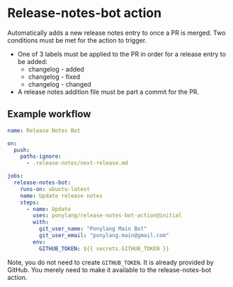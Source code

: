 # Release-notes-bot action

Automatically adds a new release notes entry to once a PR is merged. Two conditions must be met for the action to trigger.

* One of 3 labels must be applied to the PR in order for a release entry to be added:
  - changelog - added
  - changelog - fixed
  - changelog - changed
* A release notes addition file must be part a commit for the PR.


## Example workflow

```yml
name: Release Notes Bot

on:
  push:
    paths-ignore:
      - .release-notes/next-release.md

jobs:
  release-notes-bot:
    runs-on: ubuntu-latest
    name: Update release notes
    steps:
      - name: Update
        uses: ponylang/release-notes-bot-action@initial
        with:
          git_user_name: "Ponylang Main Bot"
          git_user_email: "ponylang.main@gmail.com"
        env:
          GITHUB_TOKEN: ${{ secrets.GITHUB_TOKEN }}
```

Note, you do not need to create `GITHUB_TOKEN`. It is already provided by GitHub. You merely need to make it available to the release-notes-bot action.
